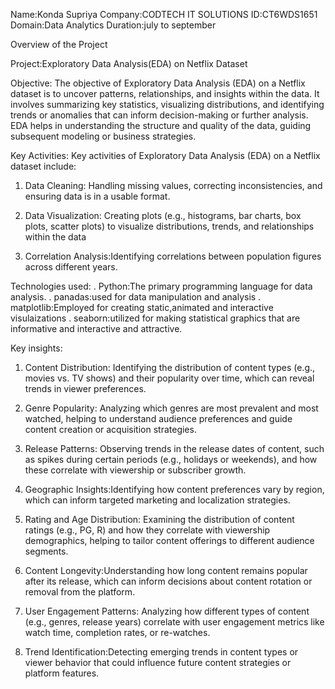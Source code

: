 Name:Konda Supriya
Company:CODTECH IT SOLUTIONS
ID:CT6WDS1651
Domain:Data Analytics
Duration:july to september

Overview of the Project

Project:Exploratory Data Analysis(EDA) on Netflix Dataset

Objective:
The objective of Exploratory Data Analysis (EDA) on a Netflix dataset is to uncover patterns, relationships, and insights within the data. It involves summarizing key statistics, visualizing distributions, and identifying trends or anomalies that can inform decision-making or further analysis. EDA helps in understanding the structure and quality of the data, guiding subsequent modeling or business strategies.

Key Activities:
Key activities of Exploratory Data Analysis (EDA) on a Netflix dataset include:

1. Data Cleaning: Handling missing values, correcting inconsistencies, and ensuring data is in a usable format.
2. Data Visualization: Creating plots (e.g., histograms, bar charts, box plots, scatter plots) to visualize distributions, trends, and relationships within the data

3. Correlation Analysis:Identifying correlations between population figures across different years.

Technologies used:
. Python:The primary programming language for data analysis.
. panadas:used for data manipulation and analysis
. matplotlib:Employed for creating static,animated and interactive visulaizations
. seaborn:utilized for making statistical graphics that are informative and interactive and attractive.

Key insights:

1. Content Distribution: Identifying the distribution of content types (e.g., movies vs. TV shows) and their popularity over time, which can reveal trends in viewer preferences.
   
2. Genre Popularity: Analyzing which genres are most prevalent and most watched, helping to understand audience preferences and guide content creation or acquisition strategies.

3. Release Patterns: Observing trends in the release dates of content, such as spikes during certain periods (e.g., holidays or weekends), and how these correlate with viewership or subscriber growth.

4. Geographic Insights:Identifying how content preferences vary by region, which can inform targeted marketing and localization strategies.

5. Rating and Age Distribution: Examining the distribution of content ratings (e.g., PG, R) and how they correlate with viewership demographics, helping to tailor content offerings to different audience segments.

6. Content Longevity:Understanding how long content remains popular after its release, which can inform decisions about content rotation or removal from the platform.

7. User Engagement Patterns: Analyzing how different types of content (e.g., genres, release years) correlate with user engagement metrics like watch time, completion rates, or re-watches.

8. Trend Identification:Detecting emerging trends in content types or viewer behavior that could influence future content strategies or platform features.
   
